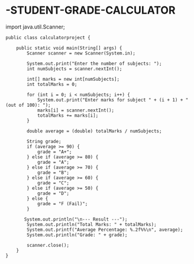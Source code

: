 # -STUDENT-GRADE-CALCULATOR


  import java.util.Scanner;

    public class calculatorproject {

        public static void main(String[] args) {
            Scanner scanner = new Scanner(System.in);

            System.out.print("Enter the number of subjects: ");
            int numSubjects = scanner.nextInt();

            int[] marks = new int[numSubjects];
            int totalMarks = 0;

            for (int i = 0; i < numSubjects; i++) {
                System.out.print("Enter marks for subject " + (i + 1) + " (out of 100): ");
                marks[i] = scanner.nextInt();
                totalMarks += marks[i];
            }

            double average = (double) totalMarks / numSubjects;

            String grade;
            if (average >= 90) {
                grade = "A+";
            } else if (average >= 80) {
                grade = "A";
            } else if (average >= 70) {
                grade = "B";
            } else if (average >= 60) {
                grade = "C";
            } else if (average >= 50) {
                grade = "D";
            } else {
                grade = "F (Fail)";
            }

           System.out.println("\n--- Result ---");
            System.out.println("Total Marks: " + totalMarks);
            System.out.printf("Average Percentage: %.2f%%\n", average);
            System.out.println("Grade: " + grade);

            scanner.close();
        }
    }

